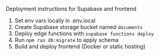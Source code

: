 Deployment instructions for Supabase and frontend

1. Set env vars locally in .env.local
2. Create Supabase storage bucket named `documents`
3. Deploy edge functions with `supabase functions deploy`
4. Run `npm run db:migrate` to apply schema
5. Build and deploy frontend (Docker or static hosting)
